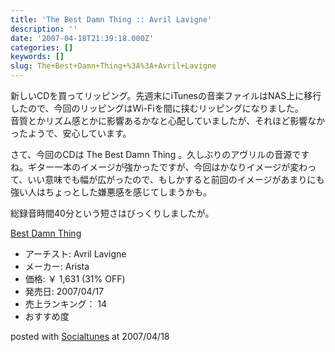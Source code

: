 ```yaml
---
title: 'The Best Damn Thing :: Avril Lavigne'
description: ''
date: '2007-04-18T21:39:18.000Z'
categories: []
keywords: []
slug: The+Best+Damn+Thing+%3A%3A+Avril+Lavigne
---
```

新しいCDを買ってリッピング。先週末にiTunesの音楽ファイルはNAS上に移行したので、今回のリッピングはWi-Fiを間に挟むリッピングになりました。  
音質とかリズム感とかに影響あるかなと心配していましたが、それほど影響なかったようで、安心しています。

さて、今回のCDは The Best Damn Thing 。久しぶりのアヴリルの音源ですね。ギター一本のイメージが強かったですが、今回はかなりイメージが変わって、いい意味でも幅が広がったので、もしかすると前回のイメージがあまりにも強い人はちょっとした嫌悪感を感じてしまうかも。

総録音時間40分という短さはびっくりしましたが。

[Best Damn Thing](http://www.amazon.co.jp/exec/obidos/ASIN/B000NA1OXY/mrchildrenonl-22/ref=nosim "Best Damn Thing")

*   アーチスト: Avril Lavigne
*   メーカー: Arista
*   価格: ￥ 1,631 (31% OFF)
*   発売日: 2007/04/17
*   売上ランキング： 14
*   おすすめ度

posted with [Socialtunes](http://socialtunes.net) at 2007/04/18